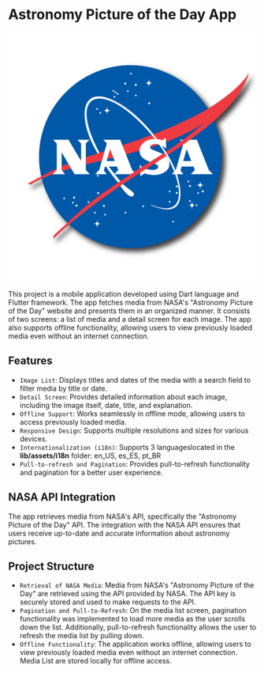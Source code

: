# Astronomy Picture of the Day App

![Logo NASA](lib\assets\splash\app_icon_foreground.png)

This project is a mobile application developed using Dart language and Flutter framework. The app fetches media from NASA's "Astronomy Picture of the Day" website and presents them in an organized manner. It consists of two screens: a list of media and a detail screen for each image. The app also supports offline functionality, allowing users to view previously loaded media even without an internet connection.

## Features

- `Image List`: Displays titles and dates of the media with a search field to filter media by title or date.
- `Detail Screen`: Provides detailed information about each image, including the image itself, date, title, and explanation.
- `Offline Support`: Works seamlessly in offline mode, allowing users to access previously loaded media.
- `Responsive Design`: Supports multiple resolutions and sizes for various devices.
- `Internationalization (i18n)`: Supports 3 languages ​​located in the **lib/assets/i18n** folder: en_US, es_ES, pt_BR
- `Pull-to-refresh and Pagination`: Provides pull-to-refresh functionality and pagination for a better user experience.

## NASA API Integration

The app retrieves media from NASA's API, specifically the "Astronomy Picture of the Day" API. The integration with the NASA API ensures that users receive up-to-date and accurate information about astronomy pictures.

## Project Structure

- `Retrieval of NASA Media`: Media from NASA's "Astronomy Picture of the Day" are retrieved using the API provided by NASA. The API key is securely stored and used to make requests to the API.
- `Pagination and Pull-to-Refresh`: On the media list screen, pagination functionality was implemented to load more media as the user scrolls down the list. Additionally, pull-to-refresh functionality allows the user to refresh the media list by pulling down.
- `Offline Functionality`: The application works offline, allowing users to view previously loaded media even without an internet connection. Media List are stored locally for offline access.
